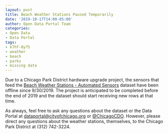 ```yaml
---
layout: post
title: Beach Weather Stations Paused Temporarily
date: '2019-10-17T14:00-05:00'
author: Open Data Portal Team
categories:
- Open Data
- Data Portal
tags:
- k7hf-8y75
- weather
- beach
- parks
- missing data
---
```

Due to a Chicago Park District hardware upgrade project, the sensors that feed the [Beach Weather Stations - Automated Sensors](https://data.cityofchicago.org/d/k7hf-8y75) dataset have been offline since 9/30/2019. The project is anticipated to be completed before the end of 2019 and the dataset should start receiving new rows at that time.

As always, feel free to ask any questions about the dataset or the Data Portal at [dataportal@cityofchicago.org](mailto:dataportal@cityofchicago.org) or [@ChicagoCDO](https://twitter.com/ChicagoCDO). However, please direct any questions about the weather stations, themselves, to the Chicago Park District at (312) 742-3224.
